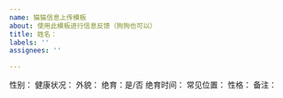 ```yaml
---
name: 猫猫信息上传模板
about: 使用此模板进行信息反馈（狗狗也可以）
title: 姓名：
labels: ''
assignees: ''

---
```


性别：
健康状况：
外貌：
绝育：是/否
绝育时间：
常见位置：
性格：
备注：
